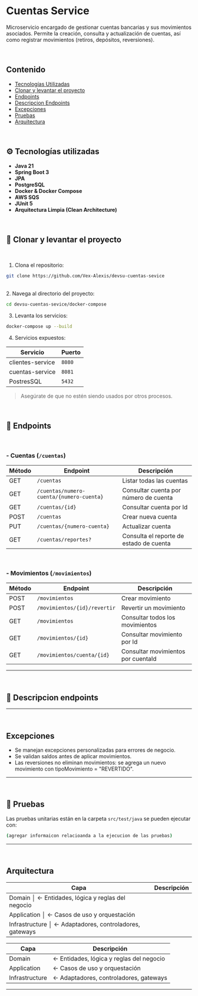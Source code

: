 # Cuentas Service

Microservicio encargado de gestionar cuentas bancarias y sus movimientos asociados. Permite la creación, consulta y actualización de cuentas, así como registrar movimientos (retiros, depósitos, reversiones).

<br> <!-- Salto de línea -->

## Contenido

- [Tecnologías Utilizadas](#%EF%B8%8F-tecnologías-utilizadas)
- [Clonar y levantar el proyecto](#-clonar-y-levantar-el-proyecto)
- [Endpoints](#-endpoints)
- [Descripcion Endpoints](#-descripcion-endpoints)
- [Excepciones](#excepciones)
- [Pruebas](#-pruebas)
- [Arquitectura](#arquitectura)



<br> <!-- Salto de línea -->

## ⚙️ Tecnologías utilizadas

- **Java 21**
- **Spring Boot 3**
- **JPA**
- **PostgreSQL**
- **Docker & Docker Compose**
- **AWS SQS**
- **JUnit 5**
- **Arquitectura Limpia (Clean Architecture)**


<br> <!-- Salto de línea -->

## 🔧 Clonar y levantar el proyecto

<br> <!-- Salto de línea -->
1. Clona el repositorio:
```bash
git clone https://github.com/Vex-Alexis/devsu-cuentas-sevice
```
<br> <!-- Salto de línea -->
2. Navega al directorio del proyecto:
```bash
cd devsu-cuentas-sevice/docker-compose
```
3. Levanta los servicios:
```bash
docker-compose up --build
```
4. Servicios expuestos:


| Servicio                | Puerto
|-------------------------|------
| clientes-service        | `8080`
| cuentas-service         | `8081`
| PostresSQL              | `5432`

> Asegúrate de que no estén siendo usados por otros procesos.



<br> <!-- Salto de línea -->
## 🚀 Endpoints
<br> <!-- Salto de línea -->

### - Cuentas (`/cuentas`)

| Método | Endpoint                                    | Descripción                             |
|--------|---------------------------------------------|-----------------------------------------|
| GET    | `/cuentas`                                  | Listar todas las cuentas                |
| GET    | `/cuentas/numero-cuenta/{numero-cuenta}`    | Consultar cuenta por número de cuenta            |
| GET    | `/cuentas/{id}`                             | Consultar cuenta por Id                   |
| POST   | `/cuentas`                                  | Crear nueva cuenta                      |
| PUT    | `/cuentas/{numero-cuenta}`                  | Actualizar cuenta                       |
| GET    | `/cuentas/reportes?`                        | Consulta el reporte de estado de cuenta |

<br> <!-- Salto de línea -->
### - Movimientos (`/movimientos`)

| Método | Endpoint                                    | Descripción                             |
|--------|---------------------------------------------|-----------------------------------------|
| POST   | `/movimientos`                              | Crear movimiento       |
| POST   | `/movimientos/{id}/revertir`                | Revertir un movimiento             |
| GET    | `/movimientos`                              | Consultar todos los movimientos        |
| GET    | `/movimientos/{id}`                         | Consultar movimiento por Id             |
| GET    | `/movimientos/cuenta/{id}`                  | Consultar movimientos por cuentaId        |


---
<br> <!-- Salto de línea -->
## 🚀 Descripcion endpoints


---
<br> <!-- Salto de línea -->
## Excepciones
- Se manejan excepciones personalizadas para errores de negocio.
- Se validan saldos antes de aplicar movimientos.
- Las reversiones no eliminan movimientos: se agrega un nuevo movimiento con tipoMovimiento = "REVERTIDO".


---
<br> <!-- Salto de línea -->
## 🧪 Pruebas
Las pruebas unitarias están en la carpeta `src/test/java` se pueden ejecutar con:

```bash
(agregar informaicon relacioanda a la ejecucion de las pruebas)
```

---
<br> <!-- Salto de línea -->
## Arquitectura

|        Capa           |             Descripción                    |
|-----------------------|--------------------------------------------|
|       Domain          │ ← Entidades, lógica y reglas del negocio   |
|     Application       │ ← Casos de uso y orquestación              |
|     Infrastructure    │ ← Adaptadores, controladores, gateways     |


|          Capa           | Descripción
|-------------------------|------
|        Domain           | ← Entidades, lógica y reglas del negocio
|      Application        | ← Casos de uso y orquestación 
|     Infrastructure      | ← Adaptadores, controladores, gateways


---
